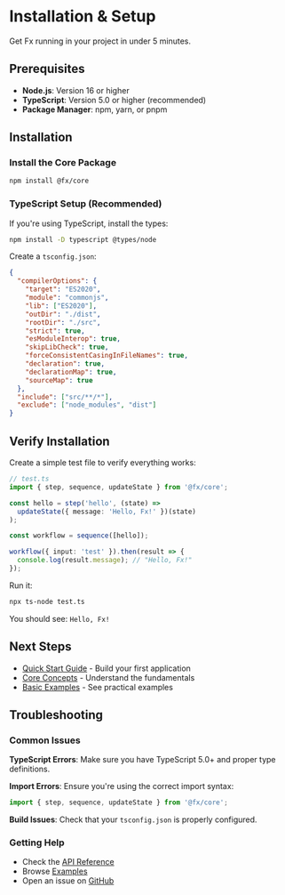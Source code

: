 # Installation & Setup

Get Fx running in your project in under 5 minutes.

## Prerequisites

- **Node.js**: Version 16 or higher
- **TypeScript**: Version 5.0 or higher (recommended)
- **Package Manager**: npm, yarn, or pnpm

## Installation

### Install the Core Package

```bash
npm install @fx/core
```

### TypeScript Setup (Recommended)

If you're using TypeScript, install the types:

```bash
npm install -D typescript @types/node
```

Create a `tsconfig.json`:

```json
{
  "compilerOptions": {
    "target": "ES2020",
    "module": "commonjs",
    "lib": ["ES2020"],
    "outDir": "./dist",
    "rootDir": "./src",
    "strict": true,
    "esModuleInterop": true,
    "skipLibCheck": true,
    "forceConsistentCasingInFileNames": true,
    "declaration": true,
    "declarationMap": true,
    "sourceMap": true
  },
  "include": ["src/**/*"],
  "exclude": ["node_modules", "dist"]
}
```

## Verify Installation

Create a simple test file to verify everything works:

```typescript
// test.ts
import { step, sequence, updateState } from '@fx/core';

const hello = step('hello', (state) => 
  updateState({ message: 'Hello, Fx!' })(state)
);

const workflow = sequence([hello]);

workflow({ input: 'test' }).then(result => {
  console.log(result.message); // "Hello, Fx!"
});
```

Run it:

```bash
npx ts-node test.ts
```

You should see: `Hello, Fx!`

## Next Steps

- [Quick Start Guide](./quick-start.md) - Build your first application
- [Core Concepts](./concepts.md) - Understand the fundamentals
- [Basic Examples](../examples/basic/) - See practical examples

## Troubleshooting

### Common Issues

**TypeScript Errors**: Make sure you have TypeScript 5.0+ and proper type definitions.

**Import Errors**: Ensure you're using the correct import syntax:
```typescript
import { step, sequence, updateState } from '@fx/core';
```

**Build Issues**: Check that your `tsconfig.json` is properly configured.

### Getting Help

- Check the [API Reference](../api/core.md)
- Browse [Examples](../examples/)
- Open an issue on [GitHub](https://github.com/fx-framework/fx/issues)
